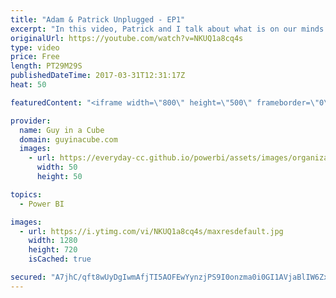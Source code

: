 ```yaml
---
title: "Adam & Patrick Unplugged - EP1"
excerpt: "In this video, Patrick and I talk about what is on our minds. We take a look at some custom visuals within Power BI and also talk about the On-Premises Data Gateway.   What is Adam and Patrick Unplugged? 0:24 https://youtu.be/NKUQ1a8cq4s?t=24s  Custom Visuals on Office Store - 6:22 https://youtu.be/NKUQ1a8cq4s?t=6m22s"
originalUrl: https://youtube.com/watch?v=NKUQ1a8cq4s
type: video
price: Free
length: PT29M29S
publishedDateTime: 2017-03-31T12:31:17Z
heat: 50

featuredContent: "<iframe width=\"800\" height=\"500\" frameborder=\"0\" src=\"https://www.youtube.com/embed/NKUQ1a8cq4s\" allow=\"accelerometer; autoplay; encrypted-media; gyroscope; picture-in-picture\" allowfullscreen></iframe>"

provider:
  name: Guy in a Cube
  domain: guyinacube.com
  images:
    - url: https://everyday-cc.github.io/powerbi/assets/images/organizations/guyinacube.com-50x50.jpg
      width: 50
      height: 50

topics:
  - Power BI

images:
  - url: https://i.ytimg.com/vi/NKUQ1a8cq4s/maxresdefault.jpg
    width: 1280
    height: 720
    isCached: true

secured: "A7jhC/qft8wUyDgIwmAfjTI5AOFEwYynzjPS9I0onzma0i0GI1AVjaBlIW6ZxYKxWN/ooiQxq4o6S1+j8f8AyYLwo9WdGAoxZmEIkmfQA5yO1n7DYKT2TVgkZMafBnk4JNln27jt7zY838lJxzRqUqzKsGwGjrEy+8XvDVpnmjLE6WRi5FitIvc0r+dFxCApCP1XxrjeTaccJmkOz/qI2hcFvbOL6+b8MER/Y6m+0TyhsL64gjwUW/J1eyqFnxwWXMRVZkBx0NvRUx5/j3QkMHsQQqREnDZpc+20d7tiC2pxZd+ICBfpKSxpbUGM/zmLE9G0xYmY65b1oX+a85dNkLzG9LNJ+xtvSNXPCa2e53IOyaH6t4klgdxGOlLT+6WQ5QFqc8XpomaE4tYuMXK1cDrbiIH3fLUmd3a0HXgP2Ak=;ks1c/QxMoAT24YstARDaRg=="
---
```


